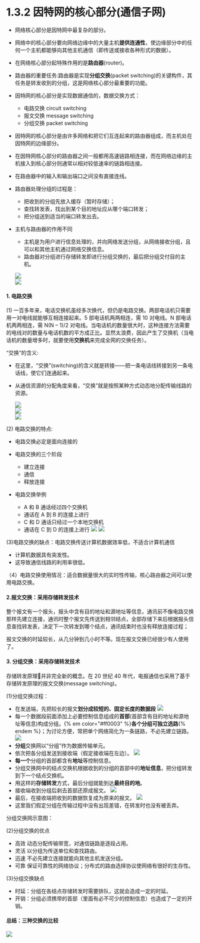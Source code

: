 # 1.3.2 因特网的核心部分\(通信子网\)

* 网络核心部分是因特网中最复杂的部分。

* 网络中的核心部分要向网络边缘中的大量主机**提供连通性**，使边缘部分中的任何一个主机都能够向其他主机通信（即传送或接收各种形式的数据）。

* 在网络核心部分起特殊作用的是**路由器**\(router\)。

* 路由器的重要任务:路由器是实现**分组交换**\(packet switching\)的关键构件，其任务是转发收到的分组，这是网络核心部分最重要的功能。

* 因特网的核心部分是实现数据通信的，数据交换方式：
  * 电路交换 circuit switching
  * 报文交换 message switching
  * 分组交换 packet switching



* 因特网的核心部分是由许多网络和把它们互连起来的路由器组成，而主机处在因特网的边缘部分。

* 在因特网核心部分的路由器之间一般都用高速链路相连接，而在网络边缘的主机接入到核心部分则通常以相对较低速率的链路相连接。



* 在路由器中的输入和输出端口之间没有直接连线。

* 路由器处理分组的过程是：
  * 把收到的分组先放入缓存（暂时存储）；
  * 查找转发表，找出到某个目的地址应从哪个端口转发；
  * 把分组送到适当的端口转发出去。 

* 主机与路由器的作用不同

  * 主机是为用户进行信息处理的，并向网络发送分组，从网络接收分组，且可以和其他主机通过网络交换信息。  
  * 路由器对分组进行存储转发即进行分组交换的，最后把分组交付目的主机。

  ![](/assets/图片19.png)  
  ![](/assets/图片20.png)
  
  




#### 1. 电路交换

\(1\)  一百多年来，电话交换机虽经多次换代，但仍是电路交换。两部电话机只需要用一对电线就能够互相连接起来。5 部电话机两两相连，需 10 对电线。N 部电话机两两相连，需 N\(N – 1\)/2 对电线。当电话机的数量很大时，这种连接方法需要的电线对的数量与电话机数的平方成正比。显然太浪费，因此产生了交换机（当电话机的数量增多时，就要使用**交换机**来完成全网的交换任务）。

“交换”的含义:

* 在这里，“交换”\(switching\)的含义就是转接——把一条电话线转接到另一条电话线，使它们连通起来。
* 从通信资源的分配角度来看，“交换”就是按照某种方式动态地分配传输线路的资源。

  ![](/assets/图片10.png)  
  ![](/assets/图片11.png)   
  ![](/assets/图片12.png)

\(2\) 电路交换的特点:

* 电路交换必定是面向连接的
* 电路交换的三个阶段
  * 建立连接
  * 通信
  * 释放连接

* 电路交换举例

  * A 和 B 通话经过四个交换机
  * 通话在 A 到 B 的连接上进行
  * C 和 D 通话只经过一个本地交换机
  * 通话在 C 到 D 的连接上进行
    ![](/assets/图片13.png)
    ![](/assets/图片14.png)

\(3\)电路交换的缺点：电路交换传送计算机数据效率低，不适合计算机通信

* 计算机数据具有突发性。    
* 这导致通信线路的利用率很低。

（4）电路交换使用情况：适合数据量很大的实时性传输，核心路由器之间可以使用电路交换。

#### 2.报文交换：采用存储转发技术

整个报文有一个报头，报头中含有目的地址和源地址等信息，通讯前不像电路交换那样先建立连接，通讯时整个报文先传送到相邻结点，全部存储下来后根据报头信息查找转发表，决定下一次转发到哪个结点，通讯结束时也没有释放连接过程；

报文交换的时延较长，从几分钟到几小时不等。现在报文交换已经很少有人使用了。

#### 3. 分组交换：采用存储转发技术

存储转发原理并非完全新的概念。在 20 世纪 40 年代，电报通信也采用了基于存储转发原理的报文交换\(message switching\)。

\(1\)分组交换过程：

* 在发送端，先把较长的报文**划分成较短的、固定长度的数据段** 
  ![](/assets/图片15.png)
* 每一个数据段前面添加上必要控制信息组成的**首部**\(首部含有目的地址和源地址等信息\)构成分组。{% em color="#ff0003" %}**各个分组可独立选路**{% endem %}；为讨论方便，常把单个网络简化为一条链路，不必先建立链路。
  ![](/assets/图片16.png)
* **分组**交换网以“分组”作为数据传输单元。
* 依次把各分组发送到接收端（假定接收端在左边）。
  ![](/assets/图片17.png)
* **每一个**分组的首部都含有**地址**等控制信息。
* 分组交换网中的结点交换机根据收到的分组的首部中的**地址信息**，把分组转发到下一个结点交换机。
* 用这样的**存储转发**方式，最后分组就能到达**最终目的地**。
* 接收端收到分组后剥去首部还原成报文。
  ![](/assets/图片17.png)
* 最后，在接收端把收到的数据恢复成为原来的报文。
  ![](/assets/图片18.png)
* 这里我们假定分组在传输过程中没有出现差错，在转发时也没有被丢弃。

分组交换网示意图：

\(2\)分组交换的优点

* 高效    动态分配传输带宽，对通信链路是逐段占用。 
* 灵活    以分组为传送单位和查找路由。
* 迅速    不必先建立连接就能向其他主机发送分组。
* 可靠    保证可靠性的网络协议；分布式的路由选择协议使网络有很好的生存性。

\(3\)分组交换缺点

* 时延：分组在各结点存储转发时需要排队，这就会造成一定的时延。 
* 开销：分组必须携带的首部（里面有必不可少的控制信息）也造成了一定的开销。

#### 总结：三种交换的比较

![](/assets/图片43.png)

